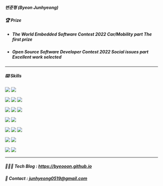 ##### 변준형 (Byeon Junhyeong)

##### 🏆 Prize

* ##### The World Embedded Software Contest 2022 Car/Mobility part The first prize

* ##### Open Source Software Developer Contest 2022 Social issues part Excellent work selected

---

##### ⌨️ Skills

<p align="left">
    <img src="https://img.shields.io/badge/Python-3776AB?style=plastic&logo=Python&logoColor=white"/>
    <img src="https://img.shields.io/badge/C++-00599C?style=plastic&logo=c%2B%2B&logoColor=white"/>
</p>

<p align="left">
    <img src="https://img.shields.io/badge/PyTorch-EE4C2C?style=plastic&logo=Pytorch&logoColor=white"/>
    <img src="https://img.shields.io/badge/TensorFlow-FF6F00?style=plastic&logo=TensorFlow&logoColor=white"/>
    <img src="https://img.shields.io/badge/Keras-D00000?style=plastic&logo=Keras&logoColor=white"/>
</p>

<p align="left">
    <img src="https://img.shields.io/badge/OpenCV-00FFFF?style=plastic&logo=OpenCV&logoColor=white"/>
    <img src="https://img.shields.io/badge/NumPy-013243?style=plastic&logo=NumPy&logoColor=white"/>
    <img src="https://img.shields.io/badge/pandas-150458?style=plastic&logo=pandas&logoColor=white"/>
</p>

<p align="left">
    <img src="https://img.shields.io/badge/Linux-FCC624?style=plastic&logo=Linux&logoColor=black"/>
    <img src="https://img.shields.io/badge/ROS-22314E?style=plastic&logo=ROS&logoColor=white"/>
</p>

<p align="left">
    <img src="https://img.shields.io/badge/Visual Studio Code-007ACC?style=plastic&logo=visualstudiocode&logoColor=white"/>
    <img src="https://img.shields.io/badge/Google Colab-F9AB00?style=plastic&logo=googlecolab&logoColor=white"/>
    <img src="https://img.shields.io/badge/Vim-019733?style=plastic&logo=vim&logoColor=white"/>
</p>

<p align="left">
    <img src="https://img.shields.io/badge/Raspberry Pi-A22846?style=plastic&logo=Raspberry Pi&logoColor=white"/>
    <img src="https://img.shields.io/badge/Arduino-00878F?style=plastic&logo=Arduino&logoColor=white"/>
</p>

<p align="left">
    <img src="https://img.shields.io/badge/Github-181717?style=plastic&logo=github&logoColor=white"/>
    <img src="https://img.shields.io/badge/Notion-000000?style=plastic&logo=notion&logoColor=white"/>
</p>

---

##### 👨🏽‍🚀 Tech Blog : https://byeooon.github.io

##### 📨 Contact : junhyeong0519@gmail.com